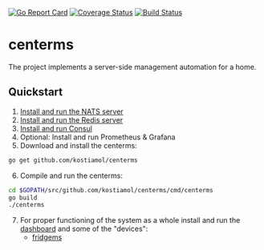 [![Go Report Card](https://goreportcard.com/badge/github.com/kostiamol/centerms)](https://goreportcard.com/report/github.com/kostiamol/centerms)
[![Coverage Status](https://coveralls.io/repos/github/kostiamol/centerms/badge.svg?branch=master)](https://coveralls.io/github/kostiamol/centerms?branch=master)
[![Build Status](https://travis-ci.org/kostiamol/centerms.svg?branch=master)](https://travis-ci.org/kostiamol/centerms)

# centerms
The project implements a server-side management automation for a home.

## Quickstart
1. [Install and run the NATS server](https://github.com/nats-io/gnatsd#quickstart)
2. [Install and run the Redis server](https://redis.io/topics/quickstart#installing-redis)
3. [Install and run Consul](https://www.consul.io/intro/getting-started/install.html)
4. Optional: Install and run Prometheus & Grafana
5. Download and install the centerms:

```bash
go get github.com/kostiamol/centerms
```

6. Compile and run the centerms:

```bash
cd $GOPATH/src/github.com/kostiamol/centerms/cmd/centerms
go build 
./centerms
```

7. For proper functioning of the system as a whole install and run the [dashboard](https://github.com/kostiamol/dashboard-ui) and some of the "devices":
    - [fridgems](https://github.com/kostiamol/fridgems)
